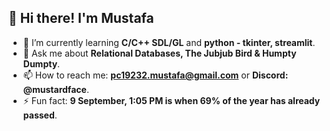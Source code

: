 ## 👋 Hi there! I'm Mustafa

- 🌱 I’m currently learning **C/C++ SDL/GL** and **python - tkinter, streamlit**.
- 💬 Ask me about **Relational Databases, The Jubjub Bird & Humpty Dumpty**.
- 📫 How to reach me: **pc19232.mustafa@gmail.com** or **Discord: @mustardface**.
- ⚡ Fun fact: **9 September, 1:05 PM is when 69% of the year has already passed**.
